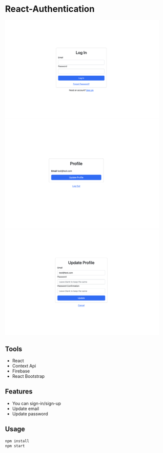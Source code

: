 # React-Authentication

![ss1](./img/1.png)
![ss2](./img/2.png)
![ss3](./img/3.png)

## Tools
* React
* Context Api
* Firebase
* React Bootstrap

## Features
* You can sign-in/sign-up
* Update email
* Update password

## Usage
```
npm install
npm start
```


